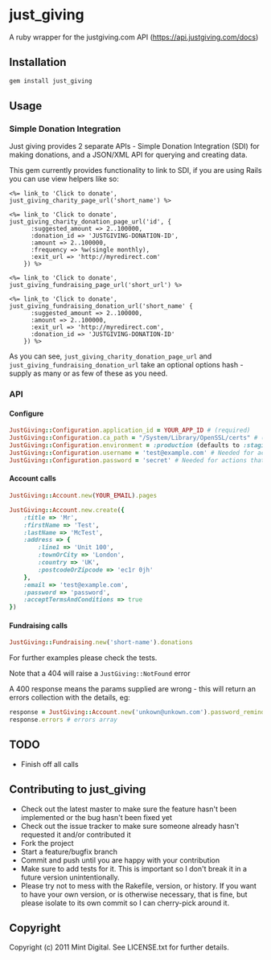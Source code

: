 just_giving
===========

A ruby wrapper for the justgiving.com API (https://api.justgiving.com/docs)

Installation
------------

```sh
gem install just_giving
```
    
Usage
-----

### Simple Donation Integration

Just giving provides 2 separate APIs - Simple Donation Integration (SDI) for making donations, and a JSON/XML API for querying and creating data.

This gem currently provides functionality to link to SDI, if you are using Rails you can use view helpers like so:

```erb
<%= link_to 'Click to donate', just_giving_charity_page_url('short_name') %>

<%= link_to 'Click to donate', just_giving_charity_donation_page_url('id', {
      :suggested_amount => 2..100000,
      :donation_id => 'JUSTGIVING-DONATION-ID',
      :amount => 2..100000, 
      :frequency => %w(single monthly),
      :exit_url => 'http://myredirect.com'
    }) %>
      
<%= link_to 'Click to donate', just_giving_fundraising_page_url('short_url') %>

<%= link_to 'Click to donate', just_giving_fundraising_donation_url('short_name' {
      :suggested_amount => 2..100000,
      :amount => 2..100000,
      :exit_url => 'http://myredirect.com', 
      :donation_id => 'JUSTGIVING-DONATION-ID'
    }) %>
```   
    
As you can see, `just_giving_charity_donation_page_url` and `just_giving_fundraising_donation_url` take an optional options hash - supply as many or as few of these as you need.

### API

#### Configure

```ruby
JustGiving::Configuration.application_id = YOUR_APP_ID # (required)
JustGiving::Configuration.ca_path = "/System/Library/OpenSSL/certs" # (defaults to "/usr/lib/ssl/certs")
JustGiving::Configuration.environment = :production (defaults to :staging)
JustGiving::Configuration.username = 'test@example.com' # Needed for actions that require auth
JustGiving::Configuration.password = 'secret' # Needed for actions that require auth
```

#### Account calls

```ruby
JustGiving::Account.new(YOUR_EMAIL).pages
```

```ruby
JustGiving::Account.new.create({
	:title => 'Mr',
	:firstName => 'Test',
	:lastName => 'McTest',
	:address => {
		:line1 => 'Unit 100', 
		:townOrCity => 'London', 
		:country => 'UK', 
		:postcodeOrZipcode => 'ec1r 0jh'
	},
	:email => 'test@example.com',
	:password => 'password',
	:acceptTermsAndConditions => true
})
```

#### Fundraising calls

```ruby
JustGiving::Fundraising.new('short-name').donations
```

For further examples please check the tests.

Note that a 404 will raise a `JustGiving::NotFound` error

A 400 response means the params supplied are wrong - this will return an errors collection with the details, eg:

```ruby
response = JustGiving::Account.new('unkown@unkown.com').password_reminder
response.errors # errors array
```

TODO
----

* Finish off all calls

Contributing to just_giving
---------------------------
 
* Check out the latest master to make sure the feature hasn't been implemented or the bug hasn't been fixed yet
* Check out the issue tracker to make sure someone already hasn't requested it and/or contributed it
* Fork the project
* Start a feature/bugfix branch
* Commit and push until you are happy with your contribution
* Make sure to add tests for it. This is important so I don't break it in a future version unintentionally.
* Please try not to mess with the Rakefile, version, or history. If you want to have your own version, or is otherwise necessary, that is fine, but please isolate to its own commit so I can cherry-pick around it.

Copyright
---------

Copyright (c) 2011 Mint Digital. See LICENSE.txt for
further details.

